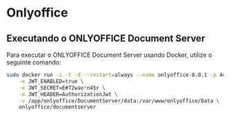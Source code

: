 # Onlyoffice

## Executando o ONLYOFFICE Document Server

Para executar o ONLYOFFICE Document Server usando Docker, utilize o seguinte comando:

```bash
sudo docker run -i -t -d --restart=always --name onlyoffice-8.0.1 -p 443:443 \
    -e JWT_ENABLED=true \
    -e JWT_SECRET=E#72wao*n45r \
    -e JWT_HEADER=AuthorizationJwt \
    -v /app/onlyoffice/DocumentServer/data:/var/www/onlyoffice/Data \
    onlyoffice/documentserver
